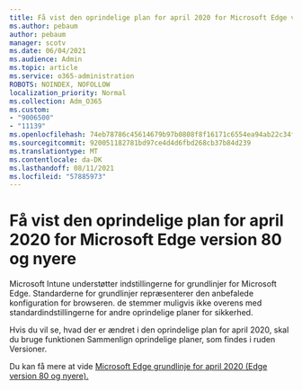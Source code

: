 ```yaml
---
title: Få vist den oprindelige plan for april 2020 for Microsoft Edge version 80 og nyere
ms.author: pebaum
author: pebaum
manager: scotv
ms.date: 06/04/2021
ms.audience: Admin
ms.topic: article
ms.service: o365-administration
ROBOTS: NOINDEX, NOFOLLOW
localization_priority: Normal
ms.collection: Adm_O365
ms.custom:
- "9006500"
- "11139"
ms.openlocfilehash: 74eb78786c45614679b97b0808f8f16171c6554ea94ab22c34f2c45766123662
ms.sourcegitcommit: 920051182781bd97ce4d4d6fbd268cb37b84d239
ms.translationtype: MT
ms.contentlocale: da-DK
ms.lasthandoff: 08/11/2021
ms.locfileid: "57885973"
---
```

# <a name="view-the-april-2020-baseline-for-microsoft-edge-versions-80-and-later"></a>Få vist den oprindelige plan for april 2020 for Microsoft Edge version 80 og nyere

Microsoft Intune understøtter indstillingerne for grundlinjer for Microsoft Edge. Standarderne for grundlinjer repræsenterer den anbefalede konfiguration for browseren. de stemmer muligvis ikke overens med standardindstillingerne for andre oprindelige planer for sikkerhed.

Hvis du vil se, hvad der er ændret i den oprindelige plan for april 2020, skal du bruge funktionen Sammenlign oprindelige planer, som findes i ruden Versioner.

Du kan få mere at vide [Microsoft Edge grundlinje for april 2020 (Edge version 80 og nyere).](https://docs.microsoft.com/mem/intune/protect/security-baseline-settings-edge?pivots=edge-april-2020)